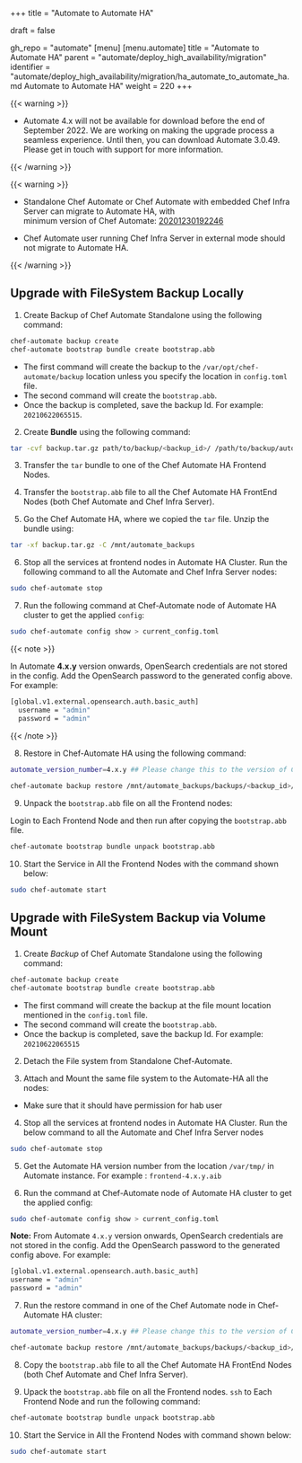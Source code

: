 +++
title = "Automate to Automate HA"

draft = false

gh_repo = "automate"
[menu]
  [menu.automate]
    title = "Automate to Automate HA"
    parent = "automate/deploy_high_availability/migration"
    identifier = "automate/deploy_high_availability/migration/ha_automate_to_automate_ha.md Automate to Automate HA"
    weight = 220
+++

{{< warning >}}

- Automate 4.x will not be available for download before the end of September 2022. We are working on making the upgrade process a seamless experience. Until then, you can download Automate 3.0.49. Please get in touch with support for more information. 

{{< /warning >}}

{{< warning >}}

- Standalone Chef Automate or Chef Automate with embedded Chef Infra Server can migrate to Automate HA, with  
minimum version of Chef Automate: [20201230192246](https://docs.chef.io/release_notes_automate/#20201230192246)

- Chef Automate user running Chef Infra Server in external mode should not migrate to Automate HA. 

{{< /warning >}}

## Upgrade with FileSystem Backup Locally


1. Create Backup of Chef Automate Standalone using the following command:

```bash
chef-automate backup create
chef-automate bootstrap bundle create bootstrap.abb
```

- The first command will create the backup to the `/var/opt/chef-automate/backup` location unless you specify the location in `config.toml` file.
- The second command will create the `bootstrap.abb`.
- Once the backup is completed, save the backup Id. For example: `20210622065515`.

2. Create **Bundle** using the following command:

```bash
tar -cvf backup.tar.gz path/to/backup/<backup_id>/ /path/to/backup/automatebackup-elasticsearch/ /path/to/backup/.tmp/
```

3. Transfer the `tar` bundle to one of the Chef Automate HA Frontend Nodes.

4. Transfer the `bootstrap.abb` file to all the Chef Automate HA FrontEnd Nodes (both Chef Automate and Chef Infra Server).

5. Go the Chef Automate HA, where we copied the `tar` file. Unzip the bundle using:

```bash
tar -xf backup.tar.gz -C /mnt/automate_backups
```

6. Stop all the services at frontend nodes in Automate HA Cluster. Run the following command to all the Automate and Chef Infra Server nodes:

``` bash
sudo chef-automate stop
```

7. Run the following command at Chef-Automate node of Automate HA cluster to get the applied `config`:

```bash
sudo chef-automate config show > current_config.toml 
```

{{< note >}}

In Automate **4.x.y** version onwards, OpenSearch credentials are not stored in the config. Add the OpenSearch password to the generated config above. For example:

```bash
[global.v1.external.opensearch.auth.basic_auth]
  username = "admin"
  password = "admin"
```

{{< /note >}}

8. Restore in Chef-Automate HA using the following command:

```bash
automate_version_number=4.x.y ## Please change this to the version of Chef Automate HA installed. Look for /var/tmp/frontend-4.x.y.aib file
     
chef-automate backup restore /mnt/automate_backups/backups/<backup_id>/ --patch-config current_config.toml --airgap-bundle /var/tmp/frontend-${automate_version_number}.aib --skip-preflight
```

9. Unpack the `bootstrap.abb` file on all the Frontend nodes:

Login to Each Frontend Node and then run after copying the `bootstrap.abb` file.

```bash
chef-automate bootstrap bundle unpack bootstrap.abb
```

10. Start the Service in All the Frontend Nodes with the command shown below:

```bash
sudo chef-automate start
```

## Upgrade with FileSystem Backup via Volume Mount


1. Create *Backup* of Chef Automate Standalone using the following command:

```bash
chef-automate backup create
chef-automate bootstrap bundle create bootstrap.abb
```

- The first command will create the backup at the file mount location mentioned in the `config.toml` file.
- The second command will create the `bootstrap.abb`.
- Once the backup is completed, save the backup Id. For example: `20210622065515`

2. Detach the File system from Standalone Chef-Automate.

3. Attach and Mount the same file system to the Automate-HA all the nodes:

- Make sure that it should have permission for hab user

4. Stop all the services at frontend nodes in Automate HA Cluster. Run the below command to all the Automate and Chef Infra Server nodes

``` bash
sudo chef-automate stop
```

5. Get the Automate HA version number from the location `/var/tmp/` in Automate instance. For example : `frontend-4.x.y.aib`

6. Run the command at Chef-Automate node of Automate HA cluster to get the applied config:

```bash
sudo chef-automate config show > current_config.toml 
```

**Note:** From Automate `4.x.y` version onwards, OpenSearch credentials are not stored in the config. Add the OpenSearch password to the generated config above. For example:

```bash
[global.v1.external.opensearch.auth.basic_auth]
username = "admin"
password = "admin"
```

7. Run the restore command in one of the Chef Automate node in Chef-Automate HA cluster:
    
```bash
automate_version_number=4.x.y ## Please change this to the version of Chef Automate HA installed. Look for /var/tmp/frontend-4.x.y.aib file

chef-automate backup restore /mnt/automate_backups/backups/<backup_id>/ --patch-config current_config.toml --airgap-bundle /var/tmp/frontend-${automate_version_number}.aib --skip-preflight

```

8. Copy the `bootstrap.abb` file to all the Chef Automate HA FrontEnd Nodes (both Chef Automate and Chef Infra Server).

9. Upack the `bootstrap.abb` file on all the Frontend nodes. `ssh` to Each Frontend Node and run the following command:

```bash
chef-automate bootstrap bundle unpack bootstrap.abb
```

10. Start the Service in All the Frontend Nodes with command shown below:

``` bash
sudo chef-automate start
```
